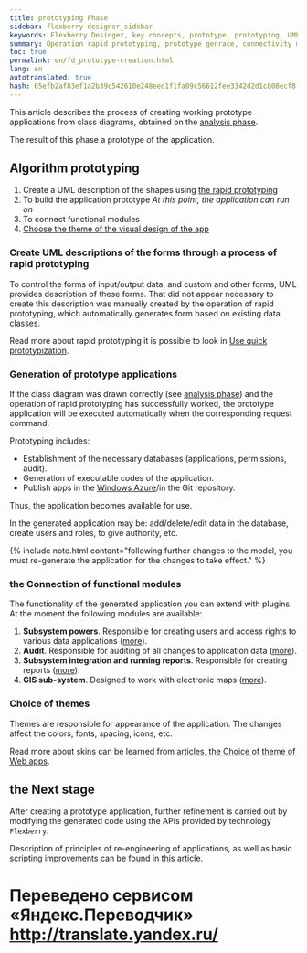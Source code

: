 ```yaml
--- 
title: prototyping Phase 
sidebar: flexberry-designer_sidebar 
keywords: Flexberry Desinger, key concepts, prototype, prototyping, UML, generation, steps for creating application modules 
summary: Operation rapid prototyping, prototype genrace, connectivity modules 
toc: true 
permalink: en/fd_prototype-creation.html 
lang: en 
autotranslated: true 
hash: 65efb2af83ef1a2b39c542610e248eed1f1fa09c56612fee3342d2d1c808ecf8 
--- 
```


This article describes the process of creating working prototype applications from class diagrams, obtained on the [analysis phase](fd_analys.html). 

The result of this phase a prototype of the application. 

## Algorithm prototyping 

1. Create a UML description of the shapes using [the rapid prototyping](fd_using-quick-prototyping.html) 
2. To build the application prototype 
*At this point, the application can run on* 
3. To connect functional modules 
4. [Choose the theme of the visual design of the app](fa_choose-theme.html) 

### Create UML descriptions of the forms through a process of rapid prototyping 

To control the forms of input/output data, and custom and other forms, UML provides description of these forms. That did not appear necessary to create this description was manually created by the operation of rapid prototyping, which automatically generates form based on existing data classes. 

Read more about rapid prototyping it is possible to look in [Use quick prototypization](fd_using-quick-prototyping.html). 

### Generation of prototype applications 

If the class diagram was drawn correctly (see [analysis phase](fd_analys.html)) and the operation of rapid prototyping has successfully worked, the prototype application will be executed automatically when the corresponding request command. 

Prototyping includes: 
* Establishment of the necessary databases (applications, permissions, audit). 
* Generation of executable codes of the application. 
* Publish apps in the [Windows Azure](http://www.windowsazure.com)/in the Git repository. 

Thus, the application becomes available for use. 

In the generated application may be: add/delete/edit data in the database, create users and roles, to give authority, etc. 

{% include note.html content="following further changes to the model, you must re-generate the application for the changes to take effect." %} 

### the Connection of functional modules 

The functionality of the generated application you can extend with plugins. At the moment the following modules are available: 

1. **Subsystem powers**. Responsible for creating users and access rights to various data applications ([more](efs_secutity.html)). 
2. **Audit**. Responsible for auditing of all changes to application data ([more](fa_audit-web.html)). 
3. **Subsystem integration and running reports**. Responsible for creating reports ([more](fp_flex-reports.html)). 
4. **GIS sub-system**. Designed to work with electronic maps ([more](fg_landing_page.html)). 

### Choice of themes 

Themes are responsible for appearance of the application. The changes affect the colors, fonts, spacing, icons, etc. 

Read more about skins can be learned from [articles, the Choice of theme of Web apps](fa_choose-theme.html). 

## the Next stage 

After creating a prototype application, further refinement is carried out by modifying the generated code using the APIs provided by technology `Flexberry`. 

Description of principles of re-engineering of applications, as well as basic scripting improvements can be found in [this article](fd_application-development.html). 



 # Переведено сервисом «Яндекс.Переводчик» http://translate.yandex.ru/
